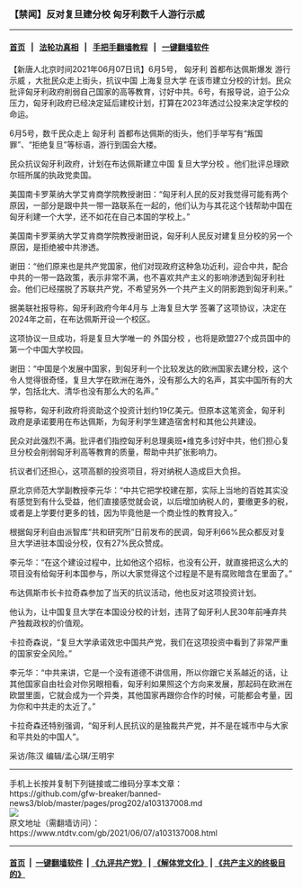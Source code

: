 ### 【禁闻】反对复旦建分校 匈牙利数千人游行示威
------------------------

#### [首页](https://github.com/gfw-breaker/banned-news3/blob/master/README.md) &nbsp;&nbsp;|&nbsp;&nbsp; [法轮功真相](https://github.com/begood0513/basic/blob/master/README.md)  &nbsp;&nbsp;|&nbsp;&nbsp; [手把手翻墙教程](https://github.com/gfw-breaker/guides/wiki)  &nbsp;&nbsp;|&nbsp;&nbsp; [一键翻墙软件](https://github.com/gfw-breaker/nogfw/blob/master/README.md)  



<div><div class="post_content" itemprop="articleBody">
 <p>
  【新唐人北京时间2021年06月07日讯】6月5号，
  <ok href="https://www.ntdtv.com/gb/匈牙利.htm">
   匈牙利
  </ok>
  首都布达佩斯爆发
  <ok href="https://www.ntdtv.com/gb/游行示威.htm">
   游行示威
  </ok>
  ，大批民众走上街头，抗议中国
  <ok href="https://www.ntdtv.com/gb/上海复旦大学.htm">
   上海复旦大学
  </ok>
  在该市建立分校的计划。民众批评匈牙利政府削弱自己国家的高等教育，讨好中共。6号，有报导说，迫于公众压力，匈牙利政府已经决定延后建校计划，打算在2023年透过公投来决定学校的命运。
 </p>
 <p>
  6月5号，数千民众走上
  <ok href="https://www.ntdtv.com/gb/匈牙利.htm">
   匈牙利
  </ok>
  首都布达佩斯的街头，他们手举写有“叛国罪”、“拒绝复旦”等标语，游行到国会大楼。
 </p>
 <p>
  民众抗议匈牙利政府，计划在布达佩斯建立中国
  <ok href="https://www.ntdtv.com/gb/复旦大学分校.htm">
   复旦大学分校
  </ok>
  。他们批评总理欧尔班所属的执政党卖国。
 </p>
 <p>
  美国南卡罗莱纳大学艾肯商学院教授谢田：“匈牙利人民的反对我觉得可能有两个原因，一部分是跟中共一带一路联系在一起的，他们认为与其花这个钱帮助中国在匈牙利建一个大学，还不如花在自己本国的学校上。”
 </p>
 <p>
  美国南卡罗莱纳大学艾肯商学院教授谢田说，匈牙利人民反对建复旦分校的另一个原因，是拒绝被中共渗透。
 </p>
 <p>
  谢田：“他们原来也是共产党国家，他们对现政府这种急功近利，迎合中共，配合中共的一带一路政策，表示非常不满，也不喜欢共产主义的影响渗透到匈牙利社会。他们已经摆脱了苏联共产党，不希望另外一个共产主义的阴影跑到匈牙利来。”
 </p>
 <p>
  据美联社报导称，匈牙利政府今年4月与
  <ok href="https://www.ntdtv.com/gb/上海复旦大学.htm">
   上海复旦大学
  </ok>
  签署了这项协议，决定在2024年之前，在布达佩斯开设一个校区。
 </p>
 <p>
  这项协议一旦成功，将是复旦大学唯一的
  <ok href="https://www.ntdtv.com/gb/外国分校.htm">
   外国分校
  </ok>
  ，也将是欧盟27个成员国中的第一个中国大学校园。
 </p>
 <p>
  谢田：“中国是个发展中国家，到匈牙利一个比较发达的欧洲国家去建分校，这个令人觉得很奇怪，复旦大学在欧洲在海外，没有那么大的名声，其实中国所有的大学，包括北大、清华也没有那么大的名声。”
 </p>
 <p>
  报导称，匈牙利政府将资助这个投资计划约19亿美元。但原本这笔资金，匈牙利政府是承诺要用在布达佩斯，为匈牙利学生建造宿舍村和其他公共建设。
 </p>
 <p>
  民众对此强烈不满。批评者们指控匈牙利总理奥班•维克多讨好中共，他们担心复旦分校会削弱匈牙利高等教育的质量，帮助中共扩张影响力。
 </p>
 <p>
  抗议者们还担心，这项高额的投资项目，将对纳税人造成巨大负担。
 </p>
 <p>
  原北京师范大学副教授李元华：“中共它把学校建在那，实际上当地的百姓其实没有感觉到有什么受益，他们直接感觉就会说，以后增加纳税人的，要缴更多的税，或者是上学要付更多的钱，因为毕竟他是一个商业性的教育投入。”
 </p>
 <p>
  根据匈牙利自由派智库“共和研究所”日前发布的民调，匈牙利66%民众都反对复旦大学进驻本国设分校，仅有27%民众赞成。
 </p>
 <p>
  李元华：“在这个建设过程中，比如他这个招标，也没有公开，就直接把这么大的项目没有给匈牙利本国参与，所以大家觉得这个过程是不是有腐败暗含在里面了。”
 </p>
 <p>
  布达佩斯市长卡拉奇森参加了当天的抗议活动，他也反对这项投资计划。
 </p>
 <p>
  他认为，让中国复旦大学在本国设分校的计划，违背了匈牙利人民30年前唾弃共产独裁政权的价值观。
 </p>
 <p>
  卡拉奇森说，“复旦大学承诺效忠中国共产党，我们在这项投资中看到了非常严重的国家安全风险。”
 </p>
 <p>
  李元华：“中共来讲，它是一个没有道德不讲信用，所以你跟它关系越近的话，让其他国家自由社会对你另眼相看，匈牙利如果照这个方向来发展，那起码在欧洲在欧盟里面，它就会成为一个异类，其他国家再跟你合作的时候，可能都会考量，因为你和中共走的太近了。”
 </p>
 <p>
  卡拉奇森还特别强调，“匈牙利人民抗议的是独裁共产党，并不是在城市中与大家和平共处的中国人”。
 </p>
 <p>
  采访/陈汉 编辑/孟心琪/王明宇
 </p>
 <div class="single_ad">
 </div>
</div>
</div>
<hr/>
手机上长按并复制下列链接或二维码分享本文章：<br/>
https://github.com/gfw-breaker/banned-news3/blob/master/pages/prog202/a103137008.md <br/>
<a href='https://github.com/gfw-breaker/banned-news3/blob/master/pages/prog202/a103137008.md'><img src='https://github.com/gfw-breaker/banned-news3/blob/master/pages/prog202/a103137008.md.png'/></a> <br/>
原文地址（需翻墙访问）：https://www.ntdtv.com/gb/2021/06/07/a103137008.html


------------------------
#### [首页](https://github.com/gfw-breaker/banned-news3/blob/master/README.md) &nbsp;|&nbsp; [一键翻墙软件](https://github.com/gfw-breaker/nogfw/blob/master/README.md) &nbsp;| [《九评共产党》](https://github.com/gfw-breaker/9ping.md/blob/master/README.md#九评之一评共产党是什么) | [《解体党文化》](https://github.com/gfw-breaker/jtdwh.md/blob/master/README.md) | [《共产主义的终极目的》](https://github.com/gfw-breaker/gczydzjmd.md/blob/master/README.md)


<img src='http://gfw-breaker.win/banned-news3/pages/prog202/a103137008.md' width='0px' height='0px'/>